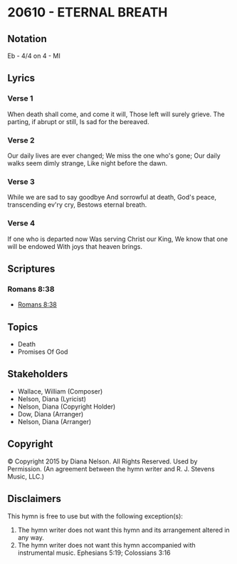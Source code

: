 # 20610 - ETERNAL BREATH

## Notation

Eb - 4/4 on 4 - MI

## Lyrics

### Verse 1

When death shall come, and come it will, Those left will surely grieve. The parting, if abrupt or still, Is sad for the bereaved.

### Verse 2

Our daily lives are ever changed; We miss the one who's gone; Our daily walks seem dimly strange, Like night before the dawn.

### Verse 3

While we are sad to say goodbye And sorrowful at death, God's peace, transcending ev'ry cry, Bestows eternal breath.

### Verse 4

If one who is departed now Was serving Christ our King, We know that one will be endowed With joys that heaven brings.


## Scriptures

### Romans 8:38

- [Romans 8:38](https://www.biblegateway.com/passage/?search=Romans%208%3A38)


## Topics

- Death
- Promises Of God

## Stakeholders

- Wallace, William (Composer)
- Nelson, Diana (Lyricist)
- Nelson, Diana (Copyright Holder)
- Dow, Diana (Arranger)
- Nelson, Diana (Arranger)

## Copyright

© Copyright 2015 by Diana Nelson. All Rights Reserved. Used by Permission.
(An agreement between the hymn writer and R. J. Stevens Music, LLC.)

## Disclaimers

This hymn is free to use but with the following exception(s):
1. The hymn writer does not want this hymn and its arrangement altered in any way.
2. The hymn writer does not want this hymn accompanied with instrumental music.
Ephesians 5:19; Colossians 3:16

